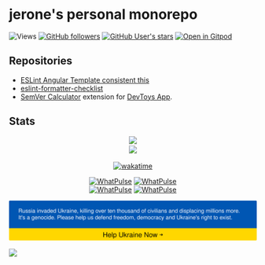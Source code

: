 # jerone's personal monorepo 

![Views](https://komarev.com/ghpvc/?username=jerone)
[![GitHub followers](https://img.shields.io/github/followers/jerone?label=Github%20followers)](https://github.com/jerone?tab=followers)
[![GitHub User's stars](https://img.shields.io/github/stars/jerone?affiliations=OWNER&label=Github%20stars)](https://github.com/jerone?tab=repositories&q=&type=source&language=&sort=stargazers)
[![Open in Gitpod](https://img.shields.io/badge/Open%20in%20Gitpod-%E2%96%B6-red?logo=gitpod)](https://gitpod.io/#https://github.com/jerone/jerone)

## Repositories

* [ESLint Angular Template consistent this](https://github.com/jerone/eslint-plugin-angular-template-consistent-this#readme)
* [eslint-formatter-checklist](https://github.com/jerone/eslint-formatter-checklist#readme)
* [SemVer Calculator](https://github.com/jerone/Jvw.DevToys.SemverCalculator) extension for [DevToys App](https://devtoys.app/).

## Stats

<div align="center">
  <img src="https://github-readme-stats.vercel.app/api?username=jerone&count_private=true&theme=github_dark&show_icons=true" />
  <br/>
  <img src="https://github-readme-stats.vercel.app/api/top-langs/?username=jerone&count_private=true&theme=github_dark&layout=compact&hide=Logos" />

  [![wakatime](https://wakatime.com/badge/user/9e319238-a924-4184-b940-9c78f98c85e2.svg)](https://wakatime.com/@jerone)

  [![WhatPulse](https://img.shields.io/whatpulse/keys/user/jerone?label=WhatPulse%20keys)](https://whatpulse.org/jerone) [![WhatPulse](https://img.shields.io/whatpulse/keys/user/jerone?rank&label=WhatPulse%20keys)](https://whatpulse.org/jerone) <br/>
  [![WhatPulse](https://img.shields.io/whatpulse/clicks/user/jerone?label=WhatPulse%20clicks)](https://whatpulse.org/jerone) [![WhatPulse](https://img.shields.io/whatpulse/clicks/user/jerone?rank&label=WhatPulse%20clicks)](https://whatpulse.org/jerone)

</div>

[![Stand With Ukraine](https://raw.githubusercontent.com/vshymanskyy/StandWithUkraine/main/banner2-direct.svg)](https://stand-with-ukraine.pp.ua)

<!-- https://yhype.me/github/accounts/jerone -->
![](https://hit.yhype.me/github/profile?user_id=55841)
